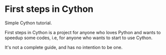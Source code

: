 # First steps in Cython

Simple Cython tutorial.

First steps in Cython is a project for anyone who loves Python and wants to speedup some codes, i.e, for anyone who wants to start to use Cython.

It's not a complete guide, and has no intention to be one.
